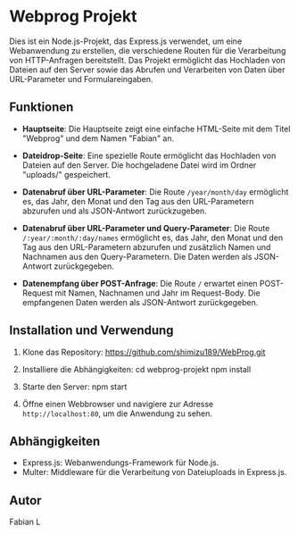# Webprog Projekt

Dies ist ein Node.js-Projekt, das Express.js verwendet, um eine Webanwendung zu erstellen, die verschiedene Routen für die Verarbeitung von HTTP-Anfragen bereitstellt. Das Projekt ermöglicht das Hochladen von Dateien auf den Server sowie das Abrufen und Verarbeiten von Daten über URL-Parameter und Formulareingaben.

## Funktionen

- **Hauptseite**: Die Hauptseite zeigt eine einfache HTML-Seite mit dem Titel "Webprog" und dem Namen "Fabian" an.

- **Dateidrop-Seite**: Eine spezielle Route ermöglicht das Hochladen von Dateien auf den Server. Die hochgeladene Datei wird im Ordner "uploads/" gespeichert.

- **Datenabruf über URL-Parameter**: Die Route `/year/month/day` ermöglicht es, das Jahr, den Monat und den Tag aus den URL-Parametern abzurufen und als JSON-Antwort zurückzugeben.

- **Datenabruf über URL-Parameter und Query-Parameter**: Die Route `/:year/:month/:day/names` ermöglicht es, das Jahr, den Monat und den Tag aus den URL-Parametern abzurufen und zusätzlich Namen und Nachnamen aus den Query-Parametern. Die Daten werden als JSON-Antwort zurückgegeben.

- **Datenempfang über POST-Anfrage**: Die Route `/` erwartet einen POST-Request mit Namen, Nachnamen und Jahr im Request-Body. Die empfangenen Daten werden als JSON-Antwort zurückgegeben.

## Installation und Verwendung

1. Klone das Repository:
  https://github.com/shimizu189/WebProg.git

2. Installiere die Abhängigkeiten:
  cd webprog-projekt
  npm install

3. Starte den Server:
  npm start

4. Öffne einen Webbrowser und navigiere zur Adresse `http://localhost:80`, um die Anwendung zu sehen.

## Abhängigkeiten

- Express.js: Webanwendungs-Framework für Node.js.
- Multer: Middleware für die Verarbeitung von Dateiuploads in Express.js.

## Autor

Fabian L
